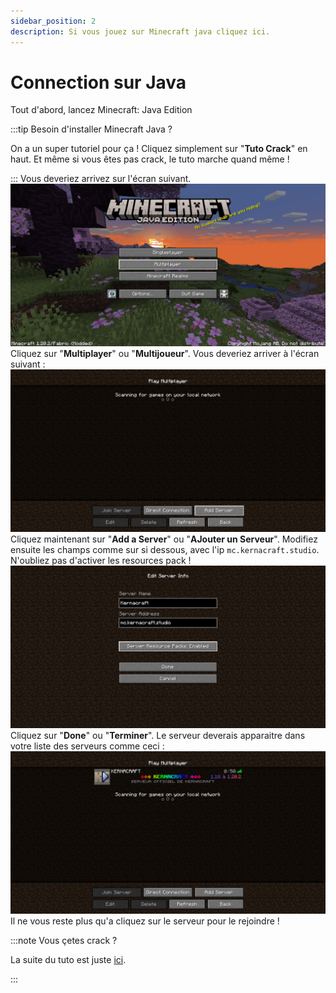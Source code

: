 ```yaml
---
sidebar_position: 2
description: Si vous jouez sur Minecraft java cliquez ici.
---
```


# Connection sur Java
Tout d'abord, lancez Minecraft: Java Edition

:::tip Besoin d'installer Minecraft Java ?

On a un super tutoriel pour ça ! Cliquez simplement sur "**Tuto Crack**" en haut. Et même si vous êtes pas crack, le tuto marche quand même !

:::
Vous deveriez arrivez sur l'écran suivant.
![Screen connexion java](/img/screen/java1.png)
Cliquez sur "**Multiplayer**" ou "**Multijoueur**". Vous deveriez arriver à l'écran suivant :
![Screen connexion java](/img/screen/java2.png)
Cliquez maintenant sur "**Add a Server**" ou "**AJouter un Serveur**". Modifiez ensuite les champs comme sur si dessous, avec l'ip `mc.kernacraft.studio`. N'oubliez pas d'activer les resources pack !
![Screen connexion java](/img/screen/java3b.png)
Cliquez sur "**Done**" ou "**Terminer**". Le serveur deverais apparaitre dans votre liste des serveurs comme ceci :
![Screen connexion java](/img/screen/java4b.png)
Il ne vous reste plus qu'a cliquez sur le serveur pour le rejoindre !

:::note Vous çetes crack ?

La suite du tuto est juste [ici](../crack).

:::
